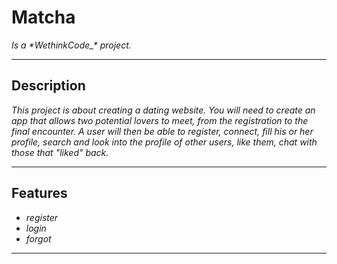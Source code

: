<h1> Matcha </h1>
<p>
  <em>
    Is a *WethinkCode_* project.
   </em>
</p>

<hr />

<h2> Description </h2>
<p>
  <em>
    This project is about creating a dating website.
    You will need to create an app that allows two potential lovers to meet, from the registration to the final encounter.
    A user will then be able to register, connect, fill his or her profile, search and look into the profile of other users, like them, chat with those that "liked" back.
  </em>
</p>

<hr />

<h2> Features </h2>
<p>
  <ul>
    <li><em>register</em></li>
    <li><em>login</em></li>
    <li><em>forgot</em></li>
  </ul>
</p>
<hr />
